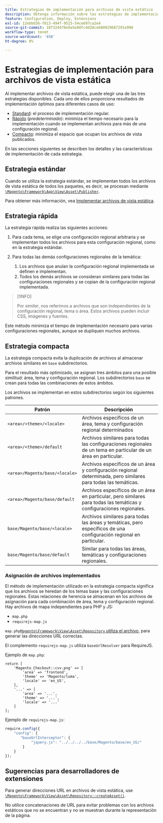 ```yaml
---
title: Estrategias de implementación para archivos de vista estática
description: Obtenga información sobre las estrategias de implementación para archivos de vista estática en aplicaciones de Adobe Commerce. Descubra métodos de implementación óptimos para diferentes casos de uso.
feature: Configuration, Deploy, Extensions
exl-id: 12ebbd36-f813-494f-9515-54ce697ca2e4
source-git-commit: 10f324478e9a5e80fc4d28ce680929687291e990
workflow-type: tm+mt
source-wordcount: '458'
ht-degree: 0%

---
```


# Estrategias de implementación para archivos de vista estática

Al implementar archivos de vista estática, puede elegir una de las tres estrategias disponibles. Cada uno de ellos proporciona resultados de implementación óptimos para diferentes casos de uso:

- [Standard](#standard-strategy): el proceso de implementación regular.
- [Rápido](#quick-strategy) (_predeterminado_): minimiza el tiempo necesario para la implementación cuando se implementan archivos para más de una configuración regional.
- [Compacto](#compact-strategy): minimiza el espacio que ocupan los archivos de vista publicados.

En las secciones siguientes se describen los detalles y las características de implementación de cada estrategia.

## Estrategia estándar

Cuando se utiliza la estrategia estándar, se implementan todos los archivos de vista estática de todos los paquetes, es decir, se procesan mediante [`\Magento\Framework\App\View\Asset\Publisher`](https://github.com/magento/magento2/blob/2.4/lib/internal/Magento/Framework/App/View/Asset/Publisher.php).

Para obtener más información, vea [Implementar archivos de vista estática](../cli/static-view-file-deployment.md).

## Estrategia rápida

La estrategia rápida realiza las siguientes acciones:

1. Para cada tema, se elige una configuración regional arbitraria y se implementan todos los archivos para esta configuración regional, como en la estrategia estándar.
1. Para todas las demás configuraciones regionales de la temática:

   1. Los archivos que anulan la configuración regional implementada se definen e implementan.
   1. Todos los demás archivos se consideran similares para todas las configuraciones regionales y se copian de la configuración regional implementada.

>[!INFO]
>
>Por _similar_, nos referimos a archivos que son independientes de la configuración regional, tema o área. Estos archivos pueden incluir CSS, imágenes y fuentes.

Este método minimiza el tiempo de implementación necesario para varias configuraciones regionales, aunque se dupliquen muchos archivos.

## Estrategia compacta

La estrategia compacta evita la duplicación de archivos al almacenar archivos similares en `base` subdirectorios.

Para el resultado más optimizado, se asignan tres ámbitos para una posible similitud: área, tema y configuración regional. Los subdirectorios `base` se crean para todas las combinaciones de estos ámbitos.

Los archivos se implementan en estos subdirectorios según los siguientes patrones.

| Patrón | Descripción |
| ------- | ----------- |
| `<area>/<theme>/<locale>` | Archivos específicos de un área, tema y configuración regional determinados |
| `<area>/<theme>/default` | Archivos similares para todas las configuraciones regionales de un tema en particular de un área en particular. |
| `<area>/Magento/base/<locale>` | Archivos específicos de un área y configuración regional determinada, pero similares para todas las temáticas. |
| `<area>/Magento/base/default` | Archivos específicos de un área en particular, pero similares para todas las temáticas y configuraciones regionales. |
| `base/Magento/base/<locale>` | Archivos similares para todas las áreas y temáticas, pero específicos de una configuración regional en particular. |
| `base/Magento/base/default` | Similar para todas las áreas, temáticas y configuraciones regionales. |

### Asignación de archivos implementados

El método de implementación utilizado en la estrategia compacta significa que los archivos se heredan de los temas base y las configuraciones regionales. Estas relaciones de herencia se almacenan en los archivos de asignación para cada combinación de área, tema y configuración regional. Hay archivos de mapa independientes para PHP y JS:

- `map.php`
- `requirejs-map.js`

`map.php`[`Magento\Framework\View\Asset\Repository` utiliza el archivo &#x200B;](https://github.com/magento/magento2/blob/2.4/lib/internal/Magento/Framework/View/Asset/Repository.php) para generar las direcciones URL correctas.

El complemento `requirejs-map.js` utiliza `baseUrlResolver` para RequireJS.

Ejemplo de `map.php`:

```php?start_inline=1
return [
    'Magento_Checkout::cvv.png' => [
        'area' => 'frontend',
        'theme' => 'Magento/luma',
        'locale' => 'en_US',
    ],
    '...' => [
        'area' => '...',
        'theme' => '...',
        'locale' => '...'
    ]
];
```

Ejemplo de `requirejs-map.js`:

```js
require.config({
    "config": {
       "baseUrlInterceptor": {
            "jquery.js": "../../../../base/Magento/base/en_US/"
        }
    }
});
```

## Sugerencias para desarrolladores de extensiones

Para generar direcciones URL en archivos de vista estática, use [`\Magento\Framework\View\Asset\Repository::createAsset()`](https://github.com/magento/magento2/blob/2.4/lib/internal/Magento/Framework/View/Asset/Repository.php#L211-L244).

No utilice concatenaciones de URL para evitar problemas con los archivos estáticos que no se encuentran y no se muestran durante la representación de la página.
